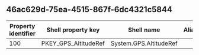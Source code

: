 ## 46ac629d-75ea-4515-867f-6dc4321c5844

Property identifier | Shell property key | Shell name | Alias
--- | --- | --- | ---
100 | PKEY_GPS_AltitudeRef | System.GPS.AltitudeRef | 

